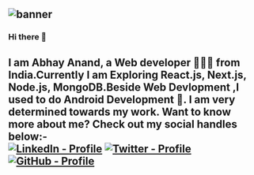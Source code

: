 ![banner](https://user-images.githubusercontent.com/84535835/210224812-31abb115-1194-492e-8caa-a035cbfdc9fd.png)
-----------------------------------------------------------------------------------------------------------------------------------------------------------------------
### Hi there 👋
I am Abhay Anand, a Web developer 👨🏻‍💻 from India.Currently I am Exploring React.js, Next.js, Node.js, MongoDB.Beside Web Devlopment ,I used to do Android Development 📱.
I am very determined towards my work.
Want to know more about me? Check out my social handles below:-<br>
<a href="https://www.linkedin.com/in/abhay-anand-15a819212/"><img src="https://img.shields.io/badge/LinkedIn-Profile-0a66c2?logo=LinkedIn" alt="LinkedIn - Profile"></a>
<a href="https://twitter.com/AnandAbhay08"><img src="https://img.shields.io/badge/Twitter-Profile-1DA1F2?logo=Twitter" alt="Twitter - Profile"></a>
<a href="https://github.com/abhayanand08"><img src="https://img.shields.io/badge/GitHub-Profile-000000?logo=Github" alt="GitHub - Profile"></a>
-------------------------------------------------------------------------------------------------------------------------------------------------------------------------
<!--
**abhayanand08/abhayanand08** is a ✨ _special_ ✨ repository because its `README.md` (this file) appears on your GitHub profile.

Here are some ideas to get you started:

- 🔭 I’m currently working on ...
- 🌱 I’m currently learning ...
- 👯 I’m looking to collaborate on ...
- 🤔 I’m looking for help with ...
- 💬 Ask me about ...
- 📫 How to reach me: ...
- 😄 Pronouns: ...
- ⚡ Fun fact: ...
-->
